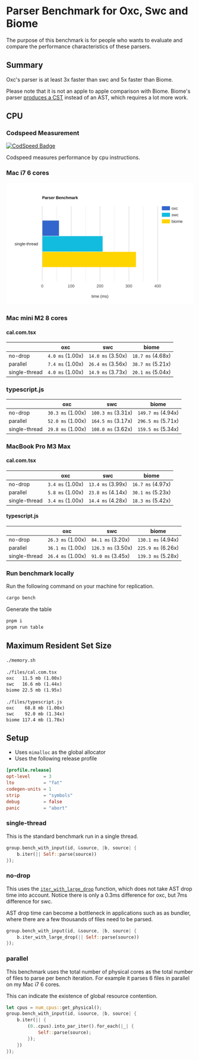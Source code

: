 # Parser Benchmark for Oxc, Swc and Biome

The purpose of this benchmark is for people who wants to evaluate and compare the performance characteristics of these parsers.

## Summary

Oxc's parser is at least 3x faster than swc and 5x faster than Biome.

Please note that it is not an apple to apple comparison with Biome.
Biome's parser [produces a CST](https://biomejs.dev/internals/architecture) instead of an AST,
which requires a lot more work.

## CPU

### Codspeed Measurement

[![CodSpeed Badge][codspeed-badge]][codspeed-url]

[codspeed-badge]: https://img.shields.io/endpoint?url=https://codspeed.io/badge.json
[codspeed-url]: https://codspeed.io/oxc-project/bench-javascript-parser-written-in-rust/benchmarks

Codspeed measures performance by cpu instructions.

### Mac i7 6 cores

<img src="./bar-graph.svg">

### Mac mini M2 8 cores

#### cal.com.tsx

|               | oxc              | swc               | biome             |
| ------------- | ---------------- | ----------------- | ----------------- |
| no-drop       | `4.0 ms` (1.00x) | `14.0 ms` (3.50x) | `18.7 ms` (4.68x) |
| parallel      | `7.4 ms` (1.00x) | `26.4 ms` (3.56x) | `38.7 ms` (5.21x) |
| single-thread | `4.0 ms` (1.00x) | `14.9 ms` (3.73x) | `20.1 ms` (5.04x) |

### typescript.js

|               | oxc               | swc                | biome              |
| ------------- | ----------------- | ------------------ | ------------------ |
| no-drop       | `30.3 ms` (1.00x) | `100.3 ms` (3.31x) | `149.7 ms` (4.94x) |
| parallel      | `52.0 ms` (1.00x) | `164.5 ms` (3.17x) | `296.5 ms` (5.71x) |
| single-thread | `29.8 ms` (1.00x) | `108.0 ms` (3.62x) | `159.5 ms` (5.34x) |

### MacBook Pro M3 Max

#### cal.com.tsx

|               | oxc              | swc               | biome             |
| ------------- | ---------------- | ----------------- | ----------------- |
| no-drop       | `3.4 ms` (1.00x) | `13.4 ms` (3.99x) | `16.7 ms` (4.97x) |
| parallel      | `5.8 ms` (1.00x) | `23.8 ms` (4.14x) | `30.1 ms` (5.23x) |
| single-thread | `3.4 ms` (1.00x) | `14.4 ms` (4.28x) | `18.3 ms` (5.42x) |

#### typescript.js

|               | oxc               | swc                | biome              |
| ------------- | ----------------- | ------------------ | ------------------ |
| no-drop       | `26.3 ms` (1.00x) | `84.1 ms` (3.20x)  | `130.1 ms` (4.94x) |
| parallel      | `36.1 ms` (1.00x) | `126.3 ms` (3.50x) | `225.9 ms` (6.26x) |
| single-thread | `26.4 ms` (1.00x) | `91.0 ms` (3.45x)  | `139.3 ms` (5.28x) |

### Run benchmark locally

Run the following command on your machine for replication.

```bash
cargo bench
```

Generate the table

```bash
pnpm i
pnpm run table
```

## Maximum Resident Set Size

```
./memory.sh

./files/cal.com.tsx
oxc   11.5 mb (1.00x)
swc   16.6 mb (1.44x)
biome 22.5 mb (1.95x)

./files/typescript.js
oxc    68.8 mb (1.00x)
swc    92.0 mb (1.34x)
biome 117.4 mb (1.70x)
```

## Setup

* Uses `mimalloc` as the global allocator
* Uses the following release profile

```toml
[profile.release]
opt-level     = 3
lto           = "fat"
codegen-units = 1
strip         = "symbols"
debug         = false
panic         = "abort"
```

### single-thread

This is the standard benchmark run in a single thread.

```rust
group.bench_with_input(id, &source, |b, source| {
    b.iter(|| Self::parse(source))
});
```

### no-drop

This uses the [`iter_with_large_drop`](https://docs.rs/criterion/0.5.1/criterion/struct.Bencher.html#method.iter_with_large_drop) function, which does not take AST drop time into account.
Notice there is only a 0.3ms difference for oxc, but 7ms difference for swc.

AST drop time can become a bottleneck in applications such as as bundler,
where there are a few thousands of files need to be parsed.

```rust
group.bench_with_input(id, &source, |b, source| {
    b.iter_with_large_drop(|| Self::parse(source))
});
```

### parallel

This benchmark uses the total number of physical cores as the total number of files to parse per bench iteration. For example it parses 6 files in parallel on my Mac i7 6 cores.

This can indicate the existence of global resource contention.

```rust
let cpus = num_cpus::get_physical();
group.bench_with_input(id, &source, |b, source| {
    b.iter(|| {
        (0..cpus).into_par_iter().for_each(|_| {
            Self::parse(source);
        });
    })
});
```
